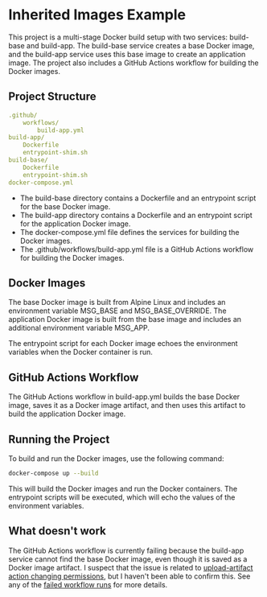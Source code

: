 # Inherited Images Example

This project is a multi-stage Docker build setup with two services: build-base and build-app. The build-base service creates a base Docker image, and the build-app service uses this base image to create an application image. The project also includes a GitHub Actions workflow for building the Docker images.

## Project Structure

```yml
.github/
    workflows/
        build-app.yml
build-app/
    Dockerfile
    entrypoint-shim.sh
build-base/
    Dockerfile
    entrypoint-shim.sh
docker-compose.yml
```

- The build-base directory contains a Dockerfile and an entrypoint script for the base Docker image.
- The build-app directory contains a Dockerfile and an entrypoint script for the application Docker image.
- The docker-compose.yml file defines the services for building the Docker images.
- The .github/workflows/build-app.yml file is a GitHub Actions workflow for building the Docker images.

## Docker Images

The base Docker image is built from Alpine Linux and includes an environment variable MSG_BASE and MSG_BASE_OVERRIDE. The application Docker image is built from the base image and includes an additional environment variable MSG_APP.

The entrypoint script for each Docker image echoes the environment variables when the Docker container is run.

## GitHub Actions Workflow

The GitHub Actions workflow in build-app.yml builds the base Docker image, saves it as a Docker image artifact, and then uses this artifact to build the application Docker image.

## Running the Project

To build and run the Docker images, use the following command:

```bash
docker-compose up --build
```

This will build the Docker images and run the Docker containers. The entrypoint scripts will be executed, which will echo the values of the environment variables.

## What doesn't work

The GitHub Actions workflow is currently failing because the build-app service cannot find the base Docker image, even though it is saved as a Docker image artifact. I suspect that the issue is related to [upload-artifact action changing permissions](https://github.com/actions/upload-artifact/issues/38), but I haven't been able to confirm this. See any of the [failed workflow runs](https://github.com/ia-eknorr/test-build/actions) for more details.
